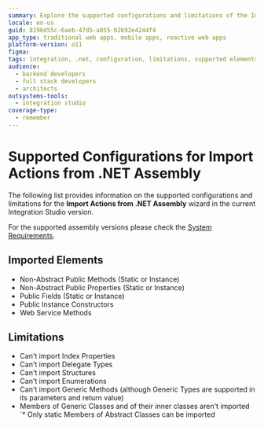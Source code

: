 ```yaml
---
summary: Explore the supported configurations and limitations of the Import Actions from .NET Assembly wizard in OutSystems 11 (O11).
locale: en-us
guid: 8196d55c-6aeb-47d5-a855-02b92e4244f4
app_type: traditional web apps, mobile apps, reactive web apps
platform-version: o11
figma:
tags: integration, .net, configuration, limitations, supported elements
audience:
  - backend developers
  - full stack developers
  - architects
outsystems-tools:
  - integration studio
coverage-type:
  - remember
---
```


# Supported Configurations for Import Actions from .NET Assembly

The following list provides information on the supported configurations and limitations for the **Import Actions from .NET Assembly** wizard in the current Integration Studio version.

For the supported assembly versions please check the [System Requirements](../../../setup-infra-platform/setup/system-requirements.md#integration-studio).  
  

## Imported Elements
*  Non-Abstract Public Methods (Static or Instance)
* Non-Abstract Public Properties (Static or Instance)
* Public Fields (Static or Instance)
* Public Instance Constructors
* Web Service Methods

## Limitations
* Can't import Index Properties
* Can't import Delegate Types
* Can't import Structures
* Can't import Enumerations
* Can't import Generic Methods (although Generic Types are supported in its parameters and return value)
* Members of Generic Classes and of their inner classes aren't imported
`* Only static Members of Abstract Classes can be imported

